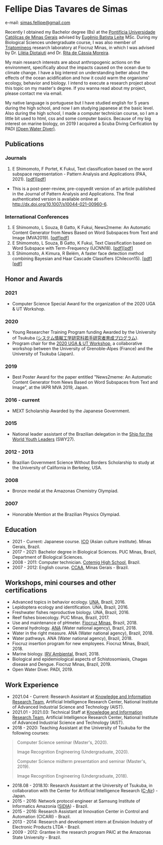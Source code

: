 # Fellipe Dias Tavares de Simas

e-mail: simas.fellipe@gmail.com

Recently I obtained my Bachelor degree (Bs) at the [Pontifícia Universidade Católicas de Minas Gerais](https://www.pucminas.br/destaques/Paginas/default.aspx) advised by [Eugênio Batista Leite](https://www.linkedin.com/in/eug%C3%AAnio-batista-leite-4310b670/) MSc. During my Biological Sciences undergraduate course, I was also member of [Triatomíneos](http://www.cpqrr.fiocruz.br/pg/pesquisa/grupos-de-pesquisa/22-2/) research laboratory at Fiocruz Minas, in which I was advised by Dr. [Liléia Diotaiuti](https://www.researchgate.net/profile/Lileia-Diotaiuti) and Dr. [Rita de Cássia Moreira](http://www.cpqrr.fiocruz.br/pg/team_member/rita-de-cassia-moreira-de-souza-2/).

My main research interests are about anthropogenic actions on the environment, specifically about the impacts caused on the ocean due to climate change. I have a big interest on understanding better about the effects of the ocean acidification and how it could warm the organisms' ecology, behavior and biology. I intend to execute a research project about this topic on my master's degree. If you wanna read about my project, please contact me via email.

My native language is portuguese but I have studied english for 5 years during the high school, and now I am studying japanese at the basic level. Also during the high school, I made a computer technician course, so I am a little bit used to html, css and some computer basics. Because of my big interest on marine biology, on 2019 I acquired a Scuba Diving Cerfication by PADI [(Open Water Diver)](https://www.padi.com/courses/open-water-diver?utm_campaign=ww-en-entry-pros-search-seekadventure&utm_source=google.com&utm_medium=cpc&utm_term=ww-en-entry-pros-search-open_water_diver&crid=618705881&gclid=Cj0KCQiAys2MBhDOARIsAFf1D1cLQ-XNde-q6qHI4Da11xG527x7oixgR749vZ-eLyt4LI55FckGnJEaAsD5EALw_wcB).


## Publications

### Journals
1. E Shimomoto, F Portet, K Fukui, Text classification based on the word subspace representation - Pattern Analysis and Applications (PAA, 2021). [[pdf](https://www.researchgate.net/publication/350020381_Text_classification_based_on_the_word_subspace_representation)][[pdf](https://drive.google.com/file/d/1oB5qLfs1TbhQrNRM7q-KdEmtPvXVdgrZ/view)]
* This is a post-peer-review, pre-copyedit version of an article published in the Journal of Pattern Analysis and Applications. The final authenticated version is available online at http://dx.doi.org/10.1007/s10044-021-00960-6.

### International Conferences
1. E Shimomoto, L Souza, B Gatto, K Fukui, News2meme: An Automatic Content Generator from News Based on Word Subspaces from Text and Image (MVA2019). [[pdf](https://www.researchgate.net/publication/333105226_News2meme_An_Automatic_Content_Generator_from_News_Based_on_Word_Subspaces_from_Text_and_Image)][pdf](http://www.mva-org.jp/Proceedings/2019/papers/05-14.pdf)]
2. E Shimomoto, L Souza, B Gatto, K Fukui, Text Classification based on Word Subspace with Term-Frequency (IJCNN18). [[pdf](https://arxiv.org/abs/1806.03125)][[pdf](https://ieeexplore.ieee.org/abstract/document/8489458)]
3. E Shimomoto, A Kimura, R Belém, A faster face detection method combining Bayesian and Haar Cascade Classifiers (Chilecon15). [[pdf](https://ieeexplore.ieee.org/document/7400344)][[pdf](https://www.researchgate.net/publication/304408380_A_faster_face_detection_method_combining_Bayesian_and_Haar_Cascade_Classifiers)]

## Honor and Awards
### 2021
- Computer Science Special Award for the organization of the 2020 UGA & UT Workshop.

### 2020
- Young Researcher Training Program funding Awarded by the University of Tsukuba ([システム情報工学研究科若手研究者育成プログラム](https://www.sie.tsukuba.ac.jp/edu/re_program/)).
- Program chair for the [2020 UGA & UT Workshop](https://uga-ut-ws.github.io/index.html), a collaborative workshop between the University of Grenoble-Alpes (France) and the University of Tsukuba (Japan).

### 2019
- Best Poster Award for the paper entitled "News2meme: An Automatic Content Generator from News Based on Word Subspaces from Text and Image", at the IAPR MVA 2019, Japan.

### 2016 - current
- MEXT Scholarship Awarded by the Japanese Government. 
 
### 2015
- National leader assistant of the Brazilian delegation in the [Ship for the World Youth Leaders](http://www.swyaabrasil.org) (SWY27).

### 2012 - 2013
- Brazilian Government Science Without Borders Scholarship to study at the University of California in Berkeley, USA. 

### 2008
- Bronze medal at the Amazonas Chemistry Olympiad.

### 2007
- Honorable Mention at the Brazilian Physics Olympiad.

## Education
- 2021 - Current: Japanese course. [ICO](https://icosite.com.br/) (Asian culture institute). Minas Gerais, Brazil.
- 2017 - 2021: Bachelor degree in Biological Sciences. PUC Minas, Brazil, Department of Biological Sciences. 
- 2008 - 2011: Computer technician. [Cotemig High School](https://www.cotemig.com.br/), Brazil. 
- 2007 - 2012: English course. [CCAA](https://www.ccaa.com.br/), Minas Gerais - Brazil. 

## Workshops, mini courses and other certifications
- Advanced topics in behavior ecology. [UNA](https://www.una.br/), Brazil, 2016.
- Lepidoptera ecology and identification. UNA, Brazil, 2016.
- Freshwater fishes reproductive biology. UNA, Brazil, 2016.
- Reef fishes bioecology. PUC Minas, Brazil, 2017.
- Use and maintenance of pHmeter. [Fiocruz Minas](http://www.cpqrr.fiocruz.br/pg/), Brazil, 2018.
- General hydrology. [ANA](https://www.gov.br/ana/pt-br) (Water national agency), Brazil, 2018.
- Water in the right measure. ANA (Water national agency), Brazil, 2018.
- Water pathways. ANA (Water national agency), Brazil, 2018.
- Fiocruz insertion program for new employees. Fiocruz Minas, Brazil, 2018.
- Marine biology. [IRV Ambiental](https://www.irvambiental.com.br/), Brazil, 2018.
- Biological and epidemiological aspects of Schistosomiasis, Chagas disease and Dengue. Fiocruz Minas, Brazil, 2019.
- Open Water Diver. PADI, 2019.

## Work Experience
- 2021.04 - Current: Research Assistant at [Knowledge and Information Research Team](https://www.airc.aist.go.jp/en/kirt/), Artificial Intelligence Research Center, National Institute of Advanced Industrial Science and Technology (AIST).
- 2021.01 - 2021.03: Technical Staff at [Knowledge and Information Research Team](https://www.airc.aist.go.jp/en/kirt/), Artificial Intelligence Research Center, National Institute of Advanced Industrial Science and Technology (AIST).
- 2018 - 2020: Teaching Assistant at the University of Tsukuba for the following courses:
>
> Computer Science seminar (Master's, 2020).
>
> Image Recognition Engineering (Undergraduate, 2020).
>
> Computer Science midterm presentation and seminar (Master's, 2019).
>
>  Image Recognition Engineering (Undergraduate, 2018).

- 2018.08 - 2018.10:  Research Assistant at the University of Tsukuba, in collaboration with the Center for Artificial Intelligence Research ([C-Air](https://air.tsukuba.ac.jp/en/)) - Japan.
- 2015 - 2016: Network protocol engineer at Samsung Institute of Informatics Amazonia ([SIDIA](https://www.sidia.com)) - Brazil.
- 2015 - 2016: Research Assistant at Innovation Center in Control and Automation (CICARI) - Brazil.
- 2013 - 2014: Research and development intern at Envision Industry of Electronic Products LTDA - Brazil.
- 2009 - 2012:  Grantee in the research program PAIC at the Amazonas State University - Brazil.
